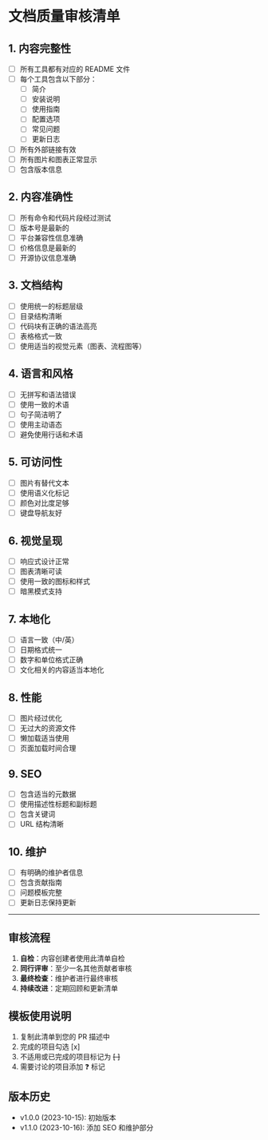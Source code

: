 # 文档质量审核清单

## 1. 内容完整性
- [ ] 所有工具都有对应的 README 文件
- [ ] 每个工具包含以下部分：
  - [ ] 简介
  - [ ] 安装说明
  - [ ] 使用指南
  - [ ] 配置选项
  - [ ] 常见问题
  - [ ] 更新日志
- [ ] 所有外部链接有效
- [ ] 所有图片和图表正常显示
- [ ] 包含版本信息

## 2. 内容准确性
- [ ] 所有命令和代码片段经过测试
- [ ] 版本号是最新的
- [ ] 平台兼容性信息准确
- [ ] 价格信息是最新的
- [ ] 开源协议信息准确

## 3. 文档结构
- [ ] 使用统一的标题层级
- [ ] 目录结构清晰
- [ ] 代码块有正确的语法高亮
- [ ] 表格格式一致
- [ ] 使用适当的视觉元素（图表、流程图等）

## 4. 语言和风格
- [ ] 无拼写和语法错误
- [ ] 使用一致的术语
- [ ] 句子简洁明了
- [ ] 使用主动语态
- [ ] 避免使用行话和术语

## 5. 可访问性
- [ ] 图片有替代文本
- [ ] 使用语义化标记
- [ ] 颜色对比度足够
- [ ] 键盘导航友好

## 6. 视觉呈现
- [ ] 响应式设计正常
- [ ] 图表清晰可读
- [ ] 使用一致的图标和样式
- [ ] 暗黑模式支持

## 7. 本地化
- [ ] 语言一致（中/英）
- [ ] 日期格式统一
- [ ] 数字和单位格式正确
- [ ] 文化相关的内容适当本地化

## 8. 性能
- [ ] 图片经过优化
- [ ] 无过大的资源文件
- [ ] 懒加载适当使用
- [ ] 页面加载时间合理

## 9. SEO
- [ ] 包含适当的元数据
- [ ] 使用描述性标题和副标题
- [ ] 包含关键词
- [ ] URL 结构清晰

## 10. 维护
- [ ] 有明确的维护者信息
- [ ] 包含贡献指南
- [ ] 问题模板完整
- [ ] 更新日志保持更新

---

## 审核流程

1. **自检**：内容创建者使用此清单自检
2. **同行评审**：至少一名其他贡献者审核
3. **最终检查**：维护者进行最终审核
4. **持续改进**：定期回顾和更新清单

## 模板使用说明

1. 复制此清单到您的 PR 描述中
2. 完成的项目勾选 [x]
3. 不适用或已完成的项目标记为 ~~[ ]~~
4. 需要讨论的项目添加 ❓ 标记

## 版本历史

- v1.0.0 (2023-10-15): 初始版本
- v1.1.0 (2023-10-16): 添加 SEO 和维护部分
